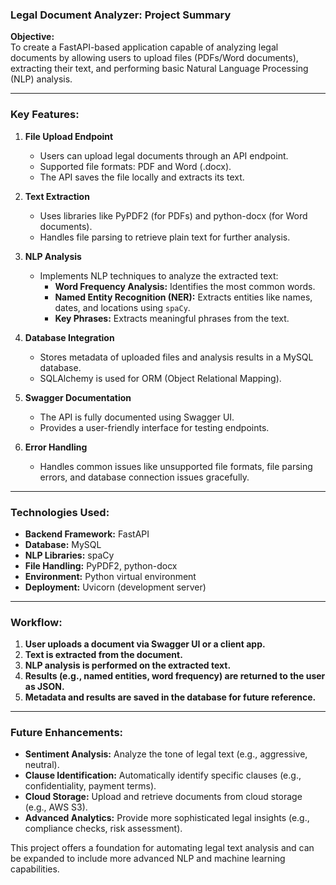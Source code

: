### **Legal Document Analyzer: Project Summary**

**Objective:**  
To create a FastAPI-based application capable of analyzing legal documents by allowing users to upload files (PDFs/Word documents), extracting their text, and performing basic Natural Language Processing (NLP) analysis.

---

### **Key Features:**

1. **File Upload Endpoint**  
   - Users can upload legal documents through an API endpoint.
   - Supported file formats: PDF and Word (.docx).
   - The API saves the file locally and extracts its text.

2. **Text Extraction**  
   - Uses libraries like PyPDF2 (for PDFs) and python-docx (for Word documents).
   - Handles file parsing to retrieve plain text for further analysis.

3. **NLP Analysis**  
   - Implements NLP techniques to analyze the extracted text:
     - **Word Frequency Analysis:** Identifies the most common words.
     - **Named Entity Recognition (NER):** Extracts entities like names, dates, and locations using `spaCy`.
     - **Key Phrases:** Extracts meaningful phrases from the text.

4. **Database Integration**  
   - Stores metadata of uploaded files and analysis results in a MySQL database.
   - SQLAlchemy is used for ORM (Object Relational Mapping).

5. **Swagger Documentation**  
   - The API is fully documented using Swagger UI.
   - Provides a user-friendly interface for testing endpoints.

6. **Error Handling**  
   - Handles common issues like unsupported file formats, file parsing errors, and database connection issues gracefully.

---

### **Technologies Used:**

- **Backend Framework:** FastAPI
- **Database:** MySQL
- **NLP Libraries:** spaCy
- **File Handling:** PyPDF2, python-docx
- **Environment:** Python virtual environment
- **Deployment:** Uvicorn (development server)

---

### **Workflow:**

1. **User uploads a document via Swagger UI or a client app.**
2. **Text is extracted from the document.**
3. **NLP analysis is performed on the extracted text.**
4. **Results (e.g., named entities, word frequency) are returned to the user as JSON.**
5. **Metadata and results are saved in the database for future reference.**

---

### **Future Enhancements:**
- **Sentiment Analysis:** Analyze the tone of legal text (e.g., aggressive, neutral).
- **Clause Identification:** Automatically identify specific clauses (e.g., confidentiality, payment terms).
- **Cloud Storage:** Upload and retrieve documents from cloud storage (e.g., AWS S3).
- **Advanced Analytics:** Provide more sophisticated legal insights (e.g., compliance checks, risk assessment).

This project offers a foundation for automating legal text analysis and can be expanded to include more advanced NLP and machine learning capabilities.
